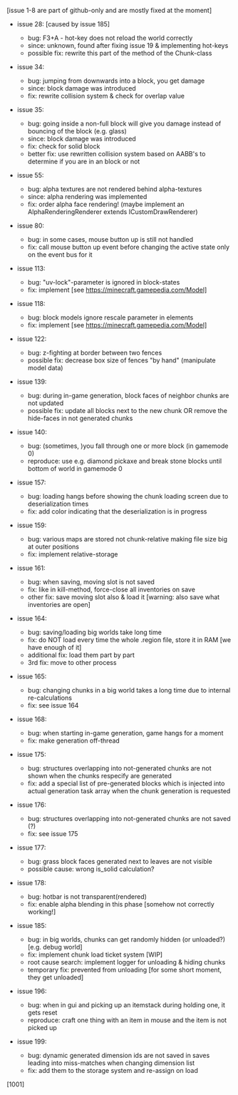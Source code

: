 
[issue 1-8 are part of github-only and are mostly fixed at the moment]


- issue 28: [caused by issue 185]
    - bug: F3+A - hot-key does not reload the world correctly
    - since: unknown, found after fixing issue 19 & implementing hot-keys
    - possible fix: rewrite this part of the method of the Chunk-class

- issue 34:
    - bug: jumping from downwards into a block, you get damage
    - since: block damage was introduced
    - fix: rewrite collision system & check for overlap value

- issue 35:
    - bug: going inside a non-full block will give you damage instead of bouncing of the block (e.g. glass)
    - since: block damage was introduced
    - fix: check for solid block
    - better fix: use rewritten collision system based on AABB's to determine if you are in an block or not

- issue 55:
    - bug: alpha textures are not rendered behind alpha-textures
    - since: alpha rendering was implemented
    - fix: order alpha face rendering! (maybe implement an AlphaRenderingRenderer extends ICustomDrawRenderer)

- issue 80:
    - bug: in some cases, mouse button up is still not handled
    - fix: call mouse button up event before changing the active state only on the event bus for it

- issue 113:
    - bug: "uv-lock"-parameter is ignored in block-states
    - fix: implement [see https://minecraft.gamepedia.com/Model]

- issue 118:
    - bug: block models ignore rescale parameter in elements
    - fix: implement [see https://minecraft.gamepedia.com/Model]

- issue 122:
    - bug: z-fighting at border between two fences
    - possible fix: decrease box size of fences "by hand" (manipulate model data)

- issue 139:
    - bug: during in-game generation, block faces of neighbor chunks are not updated
    - possible fix: update all blocks next to the new chunk OR remove the hide-faces in not generated chunks

- issue 140:
  - bug: (sometimes, )you fall through one or more block (in gamemode 0)
  - reproduce: use e.g. diamond pickaxe and break stone blocks until bottom of world in gamemode 0

- issue 157:
    - bug: loading hangs before showing the chunk loading screen due to deserialization times
    - fix: add color indicating that the deserialization is in progress

- issue 159:
    - bug: various maps are stored not chunk-relative making file size big at outer positions
    - fix: implement relative-storage

- issue 161:
    - bug: when saving, moving slot is not saved
    - fix: like in kill-method, force-close all inventories on save
    - other fix: save moving slot also & load it [warning: also save what inventories are open]

- issue 164:
    - bug: saving/loading big worlds take long time
    - fix: do NOT load every time the whole .region file, store it in RAM [we have enough of it]
    - additional fix: load them part by part
    - 3rd fix: move to other process

- issue 165:
    - bug: changing chunks in a big world takes a long time due to internal re-calculations
    - fix: see issue 164

- issue 168:
    - bug: when starting in-game generation, game hangs for a moment
    - fix: make generation off-thread

- issue 175:
    - bug: structures overlapping into not-generated chunks are not shown when the chunks respecify are generated
    - fix: add a special list of pre-generated blocks which is injected into actual generation task array when the chunk
           generation is requested

- issue 176:
    - bug: structures overlapping into not-generated chunks are not saved (?)
    - fix: see issue 175

- issue 177:
    - bug: grass block faces generated next to leaves are not visible
    - possible cause: wrong is_solid calculation?

- issue 178:
    - bug: hotbar is not transparent(rendered)
    - fix: enable alpha blending in this phase [somehow not correctly working!]

- issue 185:
    - bug: in big worlds, chunks can get randomly hidden (or unloaded?) [e.g. debug world]
    - fix: implement chunk load ticket system [WIP]
    - root cause search: implement logger for unloading & hiding chunks
    - temporary fix: prevented from unloading [for some short moment, they get unloaded]

- issue 196:
    - bug: when in gui and picking up an itemstack during holding one, it gets reset
    - reproduce: craft one thing with an item in mouse and the item is not picked up

- issue 199:
    - bug: dynamic generated dimension ids are not saved in saves leading into miss-matches when changing dimension list
    - fix: add them to the storage system and re-assign on load

[1001]